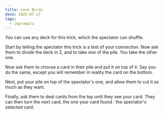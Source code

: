 ```yaml
---
title: Love Birds
date: 2025-07-27
tags:
  - impromptu
---
```


You can use any deck for this trick, which the spectator can shuffle.

Start by telling the spectator this trick is a test of your connection. Now ask
them to divide the deck in 2, and to take one of the pile. You take the other
one.

Now ask them to choose a card in their pile and put it on top of it. Say you do
the same, except you will remember in reality the card on the bottom.

Next, put your pile on top of the spectator's one, and allow them to cut it as
much as they want.

Finally, ask them to deal cards from the top until they see your card. They can
then turn the next card, the one your card found : the spectator's selected
card.

